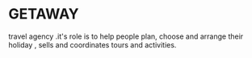 # GETAWAY
travel agency .it's role is to help people plan, choose and arrange their holiday , sells and coordinates tours and activities. 
